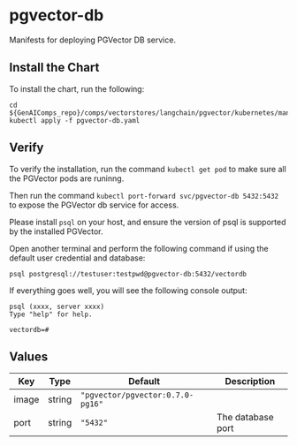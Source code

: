 # pgvector-db

Manifests for deploying PGVector DB service.

## Install the Chart

To install the chart, run the following:

```console
cd ${GenAIComps_repo}/comps/vectorstores/langchain/pgvector/kubernetes/manifest
kubectl apply -f pgvector-db.yaml
```

## Verify

To verify the installation, run the command `kubectl get pod` to make sure all the PGVector pods are runinng.

Then run the command `kubectl port-forward svc/pgvector-db 5432:5432` to expose the PGVector db service for access.

Please install `psql` on your host, and ensure the version of psql is supported by the installed PGVector.

Open another terminal and perform the following command if using the default user credential and database:
```
psql postgresql://testuser:testpwd@pgvector-db:5432/vectordb
```
If everything goes well, you will see the following console output:
```
psql (xxxx, server xxxx)
Type "help" for help.

vectordb=# 
```

## Values

| Key                          | Type   | Default                          | Description            |
| ---------------------------- | ------ | -------------------------------- | ---------------------- |
| image                        | string | `"pgvector/pgvector:0.7.0-pg16"` |                        |
| port                         | string | `"5432"`                         | The database port      |

